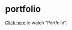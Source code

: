 # portfolio

<a href="https://uday-2997.github.io/portfolio/" target=_blank>Click here</a> to watch "Portfolio".
